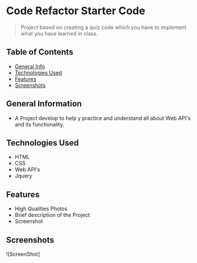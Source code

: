 # Code Refactor Starter Code
>Project based on creating a quiz code which you have to implement what you have learned in class.

## Table of Contents 
* [General Info](#general-information)
* [Technologies Used](#technologies-used)
* [Features](#features)
* [Screenshots](#screenshots)

## General Information
- A Project develop to help y practice and understand all about Web API's and its functionality.

## Technologies Used
- HTML
- CSS
- Web API's
- Jquery

## Features
- High Qualities Photos 
- Brief description of the Project
- Screenshot 

## Screenshots
![ScreenShot] 
